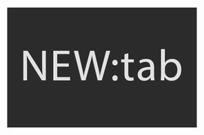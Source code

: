 ![alt tag](https://github.com/PashanIrani/New-Tab/blob/master/promoImages/Small%20tile.png?raw=true)
